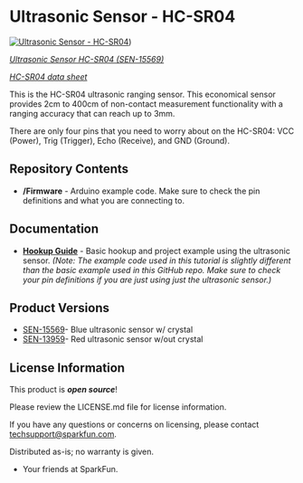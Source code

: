 Ultrasonic Sensor - HC-SR04
========================================

[![Ultrasonic Sensor - HC-SR04](https://cdn.sparkfun.com//assets/parts/1/3/5/0/8/15569-Ultrasonic_Distance_Sensor_-_HC-SR04-01a.jpg)](https://www.sparkfun.com/products/15569))

[*Ultrasonic Sensor HC-SR04 (SEN-15569)*](https://www.sparkfun.com/products/15569)

[*HC-SR04 data sheet*](https://cdn.sparkfun.com/datasheets/Sensors/Proximity/HCSR04.pdf)

This is the HC-SR04 ultrasonic ranging sensor. This economical sensor provides 2cm to 400cm of non-contact measurement functionality with a ranging accuracy that can reach up to 3mm. 

There are only four pins that you need to worry about on the HC-SR04: VCC (Power), Trig (Trigger), Echo (Receive), and GND (Ground). 



Repository Contents
-------------------

* **/Firmware** - Arduino example code. Make sure to check the pin definitions and what you are connecting to.

Documentation
--------------

* **[Hookup Guide](https://learn.sparkfun.com/tutorials/sparkfun-inventors-kit-experiment-guide---v40/circuit-3b-distance-sensor)** - Basic hookup and project example using the ultrasonic sensor. _(Note: The example code used in this tutorial is slightly different than the basic example used in this GitHub repo. Make sure to check your pin definitions if you are just using just the ultrasonic sensor.)_

Product Versions
----------------
* [SEN-15569](https://www.sparkfun.com/products/15569)- Blue ultrasonic sensor w/ crystal
* [SEN-13959](https://www.sparkfun.com/products/13959)- Red ultrasonic sensor w/out crystal

License Information
-------------------

This product is _**open source**_! 

Please review the LICENSE.md file for license information. 

If you have any questions or concerns on licensing, please contact techsupport@sparkfun.com.

Distributed as-is; no warranty is given.

- Your friends at SparkFun.

_<COLLABORATION CREDIT>_
